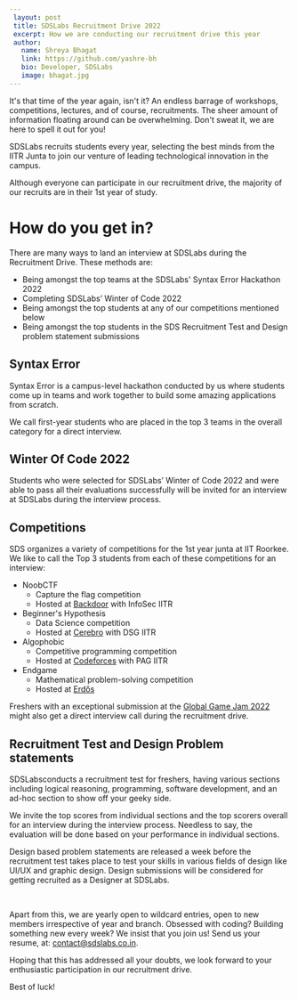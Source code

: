 ```yaml
---
 layout: post
 title: SDSLabs Recruitment Drive 2022
 excerpt: How we are conducting our recruitment drive this year
 author:
   name: Shreya Bhagat
   link: https://github.com/yashre-bh
   bio: Developer, SDSLabs
   image: bhagat.jpg
---
```

It's that time of the year again, isn't it? An endless barrage of workshops, competitions, lectures, and of course, recruitments. The sheer amount of information floating around can be overwhelming. Don't sweat it, we are here to spell it out for you!

SDSLabs recruits students every year, selecting the best minds from the IITR Junta to join our venture of leading technological innovation in the campus.

Although everyone can participate in our recruitment drive, the majority of our recruits are in their 1st year of study.

# How do you get in?

There are many ways to land an interview at SDSLabs during the Recruitment Drive. These methods are:

* Being amongst the top teams at the SDSLabs' Syntax Error Hackathon 2022
* Completing SDSLabs’ Winter of Code 2022
* Being amongst the top students at any of our competitions mentioned below
* Being amongst the top students in the SDS Recruitment Test and Design problem statement submissions

## Syntax Error

Syntax Error is a campus-level hackathon conducted by us where students come up in teams and work together to build some amazing applications from scratch.

We call first-year students who are placed in the top 3 teams in the overall category for a direct interview.

## Winter Of Code 2022

Students who were selected for SDSLabs’ Winter of Code 2022 and were able to pass all their evaluations successfully will be invited for an interview at SDSLabs during the interview process.


## Competitions

SDS organizes a variety of competitions for the 1st year junta at IIT Roorkee. We like to call the Top 3 students from each of these competitions for an interview:

* NoobCTF
  * Capture the flag competition
  * Hosted at [Backdoor](https://backdoor.sdslabs.co/) with InfoSec IITR
* Beginner's Hypothesis
  * Data Science competition
  * Hosted at [Cerebro](https://cerebro.sdslabs.co/) with DSG IITR
* Algophobic
  * Competitive programming competition
  * Hosted at [Codeforces](https://codeforces.com/) with PAG IITR
* Endgame
  * Mathematical problem-solving competition
  * Hosted at [Erdős](https://erdos.sdslabs.co/)

Freshers with an exceptional submission at the [Global Game Jam 2022](https://globalgamejam.org/2022/jam-sites/sdslabs) might also get a direct interview call during the recruitment drive.

## Recruitment Test and Design Problem statements

SDSLabsconducts a recruitment test for freshers, having various sections including logical reasoning, programming, software development, and an ad-hoc section to show off your geeky side.

We invite the top scores from individual sections and the top scorers overall for an interview during the interview process. Needless to say, the evaluation will be done based on your performance in individual sections.

Design based problem statements are released a week before the recruitment test takes place to test your skills in various fields of design like UI/UX and graphic design. Design submissions will be considered for getting recruited as a Designer at SDSLabs.  

<br />

Apart from this, we are yearly open to wildcard entries, open to new members irrespective of year and branch. Obsessed with coding? Building something new every week? We insist that you join us! Send us your resume, at: [contact@sdslabs.co.in](mailto:contact@sdslabs.co.in).


Hoping that this has addressed all your doubts, we look forward to your enthusiastic participation in our recruitment drive. 

Best of luck!